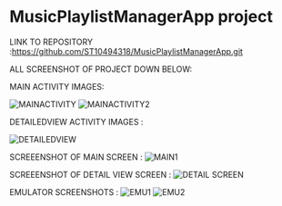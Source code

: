 # MusicPlaylistManagerApp project

LINK TO REPOSITORY :https://github.com/ST10494318/MusicPlaylistManagerApp.git 

ALL SCREENSHOT OF PROJECT DOWN BELOW:

MAIN ACTIVITY IMAGES:

![MAINACTIVITY](https://github.com/user-attachments/assets/6a01289f-015f-4197-92f2-e3d64b3149e5)
![MAINACTIVITY2](https://github.com/user-attachments/assets/8eb57e12-1e28-4a7b-9f06-66f38cd1cd87)

DETAILEDVIEW ACTIVITY IMAGES :

![DETAILEDVIEW](https://github.com/user-attachments/assets/81c1c616-b53a-40ff-93a0-1f308e61d57d)

SCREEENSHOT OF MAIN SCREEN :
![MAIN1](https://github.com/user-attachments/assets/64cd50cc-dbfc-4957-b0ee-700cceed2085)

SCREEENSHOT OF DETAIL VIEW SCREEN :
![DETAIL SCREEN](https://github.com/user-attachments/assets/4fcdc817-bd8b-4cd5-bfa0-91178ad4f2dd)

EMULATOR SCREENSHOTS :
![EMU1](https://github.com/user-attachments/assets/ce8c9218-3a63-4167-97ce-4ff4c12ec114)
![EMU2](https://github.com/user-attachments/assets/0795ecd3-383f-40be-9ba0-8788c110f2e9)


